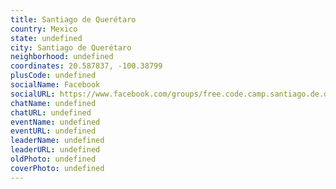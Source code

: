 ```yaml
---
title: Santiago de Querétaro
country: Mexico
state: undefined
city: Santiago de Querétaro
neighborhood: undefined
coordinates: 20.587837, -100.38799
plusCode: undefined
socialName: Facebook
socialURL: https://www.facebook.com/groups/free.code.camp.santiago.de.queretaro
chatName: undefined
chatURL: undefined
eventName: undefined
eventURL: undefined
leaderName: undefined
leaderURL: undefined
oldPhoto: undefined
coverPhoto: undefined
---
```

